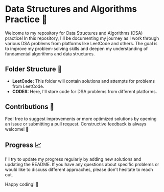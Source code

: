 # Data Structures and Algorithms Practice 🧠

Welcome to my repository for Data Structures and Algorithms (DSA) practice! In this repository, I'll be documenting my journey as I work through various DSA problems from platforms like LeetCode and others. The goal is to improve my problem-solving skills and deepen my understanding of fundamental algorithms and data structures.

## Folder Structure 📂

- **LeetCode:** This folder will contain solutions and attempts for problems from LeetCode.
- **CODES:** Here, I'll store code for DSA problems from different platforms.

## Contributions 🤝

Feel free to suggest improvements or more optimized solutions by opening an issue or submitting a pull request. Constructive feedback is always welcome! 🌟

## Progress 📈

I'll try to update my progress regularly by adding new solutions and updating the README. If you have any questions about specific problems or would like to discuss different approaches, please don't hesitate to reach out.

Happy coding! 🚀
